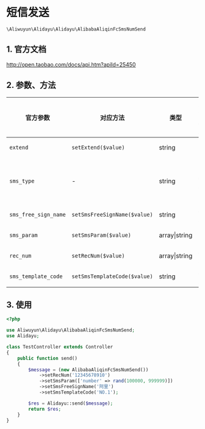 # 短信发送

`\Aliwuyun\Alidayu\Alidayu\AlibabaAliqinFcSmsNumSend`

## 1. 官方文档

http://open.taobao.com/docs/api.htm?apiId=25450

## 2. 参数、方法

|官方参数|对应方法|类型|是否必须|默认值|说明|
|----|----|----|----|----|----|
|`extend`|`setExtend($value)`|string|可选| |公共回传参数|
|`sms_type`|-|string|**必须**|normal|短信类型，传入值请填写normal|
|`sms_free_sign_name`|`setSmsFreeSignName($value)`|string|**必须**| |短信签名|
|`sms_param`|`setSmsParam($value)`|array&#124;string|可选| |短信模板变量|
|`rec_num`|`setRecNum($value)`|array&#124;string|**必须**| |短信接收号码|
|`sms_template_code`|`setSmsTemplateCode($value)`|string|**必须**| |短信模板ID|

## 3. 使用

```php
<?php

use Aliwuyun\Alidayu\AlibabaAliqinFcSmsNumSend;
use Alidayu;

class TestController extends Controller
{
    public function send()
    {
        $message = (new AlibabaAliqinFcSmsNumSend())
            ->setRecNum('12345678910')
            ->setSmsParam(['number' => rand(100000, 999999)])
            ->setSmsFreeSignName('阿里')
            ->setSmsTemplateCode('NO.1');

        $res = Alidayu::send($message);
        return $res;
    }
}
```
